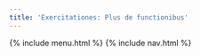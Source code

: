 ```yaml
---
title: 'Exercitationes: Plus de functionibus'
---
```


{% include menu.html %}
{% include nav.html %}